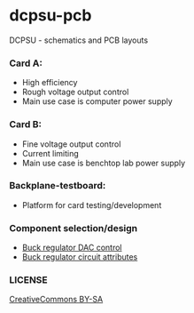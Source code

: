 # dcpsu-pcb
DCPSU - schematics and PCB layouts

### Card A:
- High efficiency
- Rough voltage output control
- Main use case is computer power supply
 
### Card B:
- Fine voltage output control
- Current limiting
- Main use case is benchtop lab power supply
 
### Backplane-testboard:
- Platform for card testing/development

### Component selection/design
- [Buck regulator DAC control](https://www.desmos.com/calculator/go5xqh90k3)
- [Buck regulator circuit attributes](https://www.desmos.com/calculator/a7n2unce4d)

### LICENSE
[CreativeCommons BY-SA](https://creativecommons.org/licenses/by-sa/4.0/)
